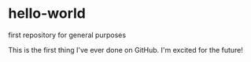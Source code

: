 # hello-world
first repository for general purposes

This is the first thing I've ever done on GitHub. I'm excited for the future!
